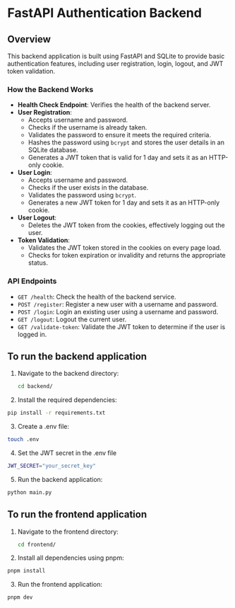 # FastAPI Authentication Backend

## Overview

This backend application is built using FastAPI and SQLite to provide basic authentication features, including user registration, login, logout, and JWT token validation.

### How the Backend Works

- **Health Check Endpoint**: Verifies the health of the backend server.
- **User Registration**:
  - Accepts username and password.
  - Checks if the username is already taken.
  - Validates the password to ensure it meets the required criteria.
  - Hashes the password using `bcrypt` and stores the user details in an SQLite database.
  - Generates a JWT token that is valid for 1 day and sets it as an HTTP-only cookie.
- **User Login**:
  - Accepts username and password.
  - Checks if the user exists in the database.
  - Validates the password using `bcrypt`.
  - Generates a new JWT token for 1 day and sets it as an HTTP-only cookie.
- **User Logout**:
  - Deletes the JWT token from the cookies, effectively logging out the user.
- **Token Validation**:
  - Validates the JWT token stored in the cookies on every page load.
  - Checks for token expiration or invalidity and returns the appropriate status.

### API Endpoints

- `GET /health`: Check the health of the backend service.
- `POST /register`: Register a new user with a username and password.
- `POST /login`: Login an existing user using a username and password.
- `GET /logout`: Logout the current user.
- `GET /validate-token`: Validate the JWT token to determine if the user is logged in.

## To run the backend application

1. Navigate to the backend directory:
   ```bash
   cd backend/
   ```
2. Install the required dependencies:

```bash
pip install -r requirements.txt
```

3. Create a .env file:

```bash
touch .env
```

4. Set the JWT secret in the .env file

```bash
JWT_SECRET="your_secret_key"
```

5. Run the backend application:

```bash
python main.py
```

## To run the frontend application

1. Navigate to the frontend directory:
   ```bash
   cd frontend/
   ```
2. Install all dependencies using pnpm:

```bash
pnpm install
```

3. Run the frontend application:

```bash
pnpm dev
```
